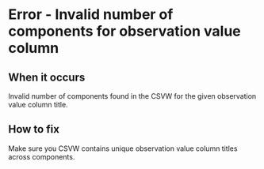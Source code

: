 # Error - Invalid number of components for observation value column

## When it occurs

Invalid number of components found in the CSVW for the given observation value column title.

## How to fix

Make sure you CSVW contains unique observation value column titles across components.
